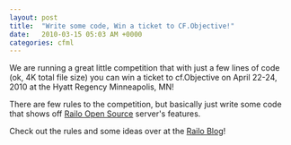 ```yaml
---
layout: post
title:  "Write some code, Win a ticket to CF.Objective!"
date:   2010-03-15 05:03 AM +0000
categories: cfml
---
```

<p>We are running a great little competition that with just a few lines of code (ok, 4K total file size) you can win a ticket to cf.Objective on April 22-24, 2010 at the Hyatt Regency Minneapolis, MN! </p>
<p>There are few rules to the competition, but basically just write some code that shows off <a href="http://www.getrailo.org/index.cfm/download/">Railo Open Source</a> server's features.</p>
<p>Check out the rules and some ideas over at the <a href="http://www.railo.ch/blog/index.cfm/2010/3/12/Take-the-Railo-4k-Challenge-and-win-a-ticket-to-cfObjective">Railo Blog</a>!</p>
<p> </p>
<p> </p>